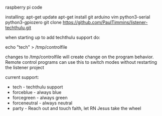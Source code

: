raspberry pi code

installing:
apt-get update
apt-get install git arduino vim python3-serial python3-gpiozero
git clone https://github.com/PaulTimmins/listener-techthulu.git

when starting up to add techthulu support do:

echo "tech" > /tmp/controlfile

changes to /tmp/controlfile will create change on the program behavior. Remote control programs can use this to switch modes without restarting the listener project

current support:

 * tech - techthulu support
 * forceblue - always blue
 * forcegreen - always green
 * forceneutral - always neutral
 * party - Reach out and touch faith, let RN Jesus take the wheel

